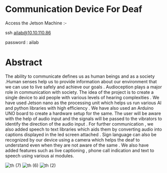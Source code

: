 # Communication Device For Deaf


Access the Jetson Machine :-

ssh ailab@10.10.110.86

password : ailab

# Abstract

The ability to communicate defines us as human beings and as a society .Human senses help us to  provide information about our environment that we can use to live       safely and achieve our goals . Audioception plays a major role in communication with society.   The idea of the project is to create a single device to aid people with   various levels of hearing complexities . We have used Jetson nano as the processing unit which helps us run various AI and python libraries with high efficiency . We     have also used an Arduino UNO board to create a hardware setup for the same.  The user will be aware with the help of audio input  and the signals will be passed to     the vibrators to identify the direction of the audio input . For further communication ,  we also added speech to text libraries which aids them by converting audio     into captions displayed in the  led screen attached . Sign language can also be recognized by our device using a camera which helps the deaf to understand even when     they are not aware of the same . We also have added features such as live captioning , phone call indication and text to speech using various ai modules. 





![th (7)](https://user-images.githubusercontent.com/96587157/185306102-cae92804-b301-409f-a921-a83d3a37ee19.jpg)
![th (6)](https://user-images.githubusercontent.com/96587157/185306208-868bd429-3eac-41a6-acd4-2a65c8062e07.jpg)
![th (2)](https://user-images.githubusercontent.com/96587157/185306143-400a7b66-fe2c-4718-961d-35663cc0c8fe.jpg)
